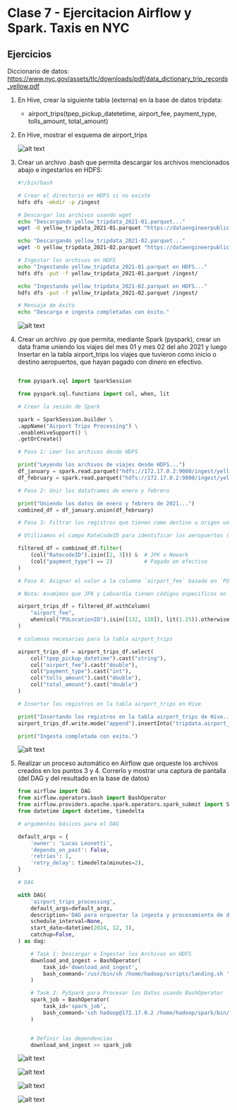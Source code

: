# Clase 7 - Ejercitacion Airflow y Spark. Taxis en NYC

## Ejercicios

Diccionario de datos:
    <https://www.nyc.gov/assets/tlc/downloads/pdf/data_dictionary_trip_records_yellow.pdf>

1. En Hive, crear la siguiente tabla (externa) en la base de datos tripdata:

    - airport_trips(tpep_pickup_datetetime, airport_fee, payment_type, tolls_amount, total_amount)
2. En Hive, mostrar el esquema de airport_trips

    ![alt text](image.png)

3. Crear un archivo .bash que permita descargar los archivos mencionados abajo e
ingestarlos en HDFS:

    ```bash
    #!/bin/bash

    # Crear el directorio en HDFS si no existe
    hdfs dfs -mkdir -p /ingest

    # Descargar los archivos usando wget
    echo "Descargando yellow_tripdata_2021-01.parquet..."
    wget -O yellow_tripdata_2021-01.parquet "https://dataengineerpublic.blob.core.windows.net/data-engineer/yellow_tripdata_2021-01.parquet"

    echo "Descargando yellow_tripdata_2021-02.parquet..."
    wget -O yellow_tripdata_2021-02.parquet "https://dataengineerpublic.blob.core.windows.net/data-engineer/yellow_tripdata_2021-02.parquet"

    # Ingestar los archivos en HDFS
    echo "Ingestando yellow_tripdata_2021-01.parquet en HDFS..."
    hdfs dfs -put -f yellow_tripdata_2021-01.parquet /ingest/

    echo "Ingestando yellow_tripdata_2021-02.parquet en HDFS..."
    hdfs dfs -put -f yellow_tripdata_2021-02.parquet /ingest/

    # Mensaje de éxito
    echo "Descarga e ingesta completadas con éxito."
    ```

    ![alt text](image-1.png)

4. Crear un archivo .py que permita, mediante Spark (pyspark), crear un data frame uniendo los
viajes del mes 01 y mes 02 del año 2021 y luego Insertar en la tabla airport_trips los
viajes que tuvieron como inicio o destino aeropuertos, que hayan pagado con dinero en efectivo.

    ```python

    from pyspark.sql import SparkSession

    from pyspark.sql.functions import col, when, lit

    # Crear la sesión de Spark

    spark = SparkSession.builder \
    .appName("Airport Trips Processing") \
    .enableHiveSupport() \
    .getOrCreate()

    # Paso 1: Leer los archivos desde HDFS

    print("Leyendo los archivos de viajes desde HDFS...")
    df_january = spark.read.parquet("hdfs://172.17.0.2:9000/ingest/yellow_tripdata_2021-01.parquet")
    df_february = spark.read.parquet("hdfs://172.17.0.2:9000/ingest/yellow_tripdata_2021-02.parquet")

    # Paso 2: Unir los dataframes de enero y febrero

    print("Uniendo los datos de enero y febrero de 2021...")
    combined_df = df_january.union(df_february)

    # Paso 3: Filtrar los registros que tienen como destino u origen un aeropuerto y pagaron en efectivo

    # Utilizamos el campo RateCodeID para identificar los aeropuertos (2 = JFK, 3 = Newark)

    filtered_df = combined_df.filter(
        (col("RatecodeID").isin([2, 3])) &  # JFK o Newark
        (col("payment_type") == 2)          # Pagado en efectivo
    )

    # Paso 4: Asignar el valor a la columna `airport_fee` basado en `PULocationID`

    # Nota: Asumimos que JFK y LaGuardia tienen códigos específicos en `PULocationID`

    airport_trips_df = filtered_df.withColumn(
        "airport_fee",
        when(col("PULocationID").isin([132, 138]), lit(1.25)).otherwise(lit(0.0))  # 132 y 138 son los códigos de JFK y LaGuardia
    )

    # columnas necesarias para la tabla airport_trips

    airport_trips_df = airport_trips_df.select(
        col("tpep_pickup_datetime").cast("string"),
        col("airport_fee").cast("double"),
        col("payment_type").cast("int"),
        col("tolls_amount").cast("double"),
        col("total_amount").cast("double")
    )

    # Insertar los registros en la tabla airport_trips en Hive

    print("Insertando los registros en la tabla airport_trips de Hive...")
    airport_trips_df.write.mode("append").insertInto("tripdata.airport_trips")

    print("Ingesta completada con exito.")

    ```

    ![alt text](image-2.png)

5. Realizar un proceso automático en Airflow que orqueste los archivos creados en los
puntos 3 y 4. Correrlo y mostrar una captura de pantalla (del DAG y del resultado en la
base de datos)

    ```python
    from airflow import DAG
    from airflow.operators.bash import BashOperator
    from airflow.providers.apache.spark.operators.spark_submit import SparkSubmitOperator
    from datetime import datetime, timedelta

    # argumentos básicos para el DAG

    default_args = {
        'owner': 'Lucas Leonetti',
        'depends_on_past': False,
        'retries': 1,
        'retry_delay': timedelta(minutes=2),
    }

    # DAG

    with DAG(
        'airport_trips_processing',
        default_args=default_args,
        description='DAG para orquestar la ingesta y procesamiento de datos de viajes de taxis a aeropuertos en Hive',
        schedule_interval=None,
        start_date=datetime(2024, 12, 3),
        catchup=False,
    ) as dag:

        # Task 1: Descargar e Ingestar los Archivos en HDFS
        download_and_ingest = BashOperator(
            task_id='download_and_ingest',
            bash_command='/usr/bin/sh /home/hadoop/scripts/landing.sh ',
        )

        # Task 2: PySpark para Procesar los Datos usando BashOperator
        spark_job = BashOperator(
            task_id='spark_job',
            bash_command='ssh hadoop@172.17.0.2 /home/hadoop/spark/bin/spark-submit --files /home/hadoop/hive/conf/hive-site.xml /home/hadoop/scripts/airport_trips_ingestion.py ',
        )


        # Definir las dependencias
        download_and_ingest >> spark_job
    ```

    ![alt text](image-3.png)

    ![alt text](image-4.png)

    ![alt text](image-5.png)

    ![alt text](image-6.png)
